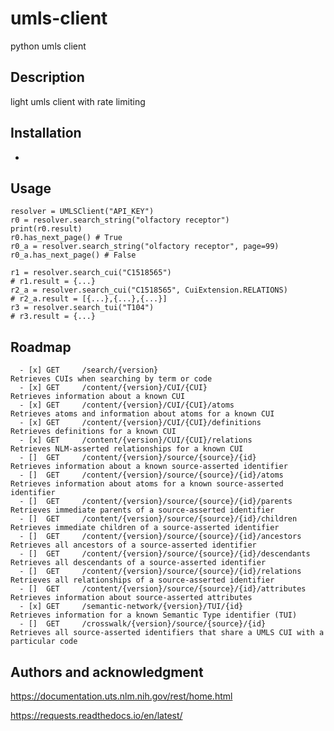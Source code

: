 # umls-client

python umls client

## Description
light umls client with rate limiting


## Installation
-

## Usage
    resolver = UMLSClient("API_KEY")
    r0 = resolver.search_string("olfactory receptor")
    print(r0.result)
    r0.has_next_page() # True
    r0_a = resolver.search_string("olfactory receptor", page=99)
    r0_a.has_next_page() # False

    r1 = resolver.search_cui("C1518565")
    # r1.result = {...}
    r2_a = resolver.search_cui("C1518565", CuiExtension.RELATIONS)
    # r2_a.result = [{...},{...},{...}]
    r3 = resolver.search_tui("T104")
    # r3.result = {...}

## Roadmap
```
  - [x] GET 	/search/{version}                                       Retrieves CUIs when searching by term or code
  - [x] GET 	/content/{version}/CUI/{CUI} 	                        Retrieves information about a known CUI
  - [x] GET 	/content/{version}/CUI/{CUI}/atoms                      Retrieves atoms and information about atoms for a known CUI
  - [x] GET 	/content/{version}/CUI/{CUI}/definitions             	Retrieves definitions for a known CUI
  - [x] GET 	/content/{version}/CUI/{CUI}/relations              	Retrieves NLM-asserted relationships for a known CUI
  - []  GET 	/content/{version}/source/{source}/{id}                 Retrieves information about a known source-asserted identifier
  - []  GET 	/content/{version}/source/{source}/{id}/atoms           Retrieves information about atoms for a known source-asserted identifier
  - []  GET 	/content/{version}/source/{source}/{id}/parents     	Retrieves immediate parents of a source-asserted identifier
  - []  GET 	/content/{version}/source/{source}/{id}/children    	Retrieves immediate children of a source-asserted identifier
  - []  GET 	/content/{version}/source/{source}/{id}/ancestors   	Retrieves all ancestors of a source-asserted identifier
  - []  GET 	/content/{version}/source/{source}/{id}/descendants 	Retrieves all descendants of a source-asserted identifier
  - []  GET 	/content/{version}/source/{source}/{id}/relations       Retrieves all relationships of a source-asserted identifier
  - []  GET 	/content/{version}/source/{source}/{id}/attributes      Retrieves information about source-asserted attributes
  - [x] GET 	/semantic-network/{version}/TUI/{id} 	                Retrieves information for a known Semantic Type identifier (TUI)
  - []  GET 	/crosswalk/{version}/source/{source}/{id}               Retrieves all source-asserted identifiers that share a UMLS CUI with a particular code
```
## Authors and acknowledgment
https://documentation.uts.nlm.nih.gov/rest/home.html

https://requests.readthedocs.io/en/latest/

